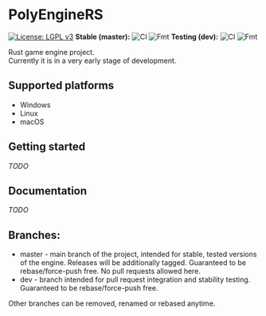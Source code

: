 # PolyEngineRS

[![License: LGPL v3](https://img.shields.io/badge/License-LGPL%20v3-blue.svg)](https://www.gnu.org/licenses/lgpl-3.0)
**Stable (master):**
![CI](https://github.com/PolyEngineTeam/PolyEngineRS/workflows/CI/badge.svg?branch=master) ![Fmt](https://github.com/PolyEngineTeam/PolyEngineRS/workflows/Fmt/badge.svg?branch=master)
**Testing (dev):**
![CI](https://github.com/PolyEngineTeam/PolyEngineRS/workflows/CI/badge.svg?branch=dev) ![Fmt](https://github.com/PolyEngineTeam/PolyEngineRS/workflows/Fmt/badge.svg?branch=dev)

Rust game engine project.  
Currently it is in a very early stage of development.

## Supported platforms
* Windows
* Linux
* macOS

## Getting started
*TODO*

## Documentation
*TODO*

## Branches:
* master - main branch of the project, intended for stable, tested versions of the engine. Releases will be additionally tagged. Guaranteed to be rebase/force-push free. No pull requests allowed here.
* dev - branch intended for pull request integration and stability testing. Guaranteed to be rebase/force-push free.

Other branches can be removed, renamed or rebased anytime.
